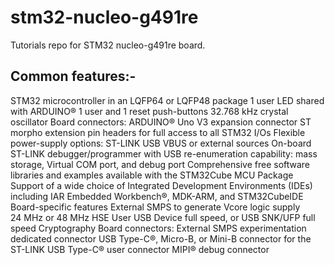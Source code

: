 # stm32-nucleo-g491re
Tutorials repo for STM32 nucleo-g491re board.


Common features:-
--
STM32 microcontroller in an LQFP64 or LQFP48 package
1 user LED shared with ARDUINO®
1 user and 1 reset push-buttons
32.768 kHz crystal oscillator
Board connectors:
ARDUINO® Uno V3 expansion connector
ST morpho extension pin headers for full access to all STM32 I/Os
Flexible power-supply options: ST-LINK USB VBUS or external sources
On-board ST-LINK debugger/programmer with USB re-enumeration capability: mass storage, Virtual COM port, and debug port
Comprehensive free software libraries and examples available with the STM32Cube MCU Package
Support of a wide choice of Integrated Development Environments (IDEs) including IAR Embedded Workbench®, MDK-ARM, and STM32CubeIDE
Board-specific features 
External SMPS to generate Vcore logic supply
24 MHz or 48 MHz HSE
User USB Device full speed, or USB SNK/UFP full speed
Cryptography
Board connectors:
External SMPS experimentation dedicated connector
USB Type-C®, Micro-B, or Mini-B connector for the ST-LINK
USB Type-C® user connector
MIPI® debug connector